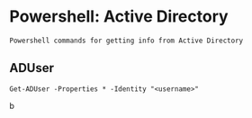# Powershell: Active Directory
    Powershell commands for getting info from Active Directory

## ADUser
    Get-ADUser -Properties * -Identity "<username>"

b
